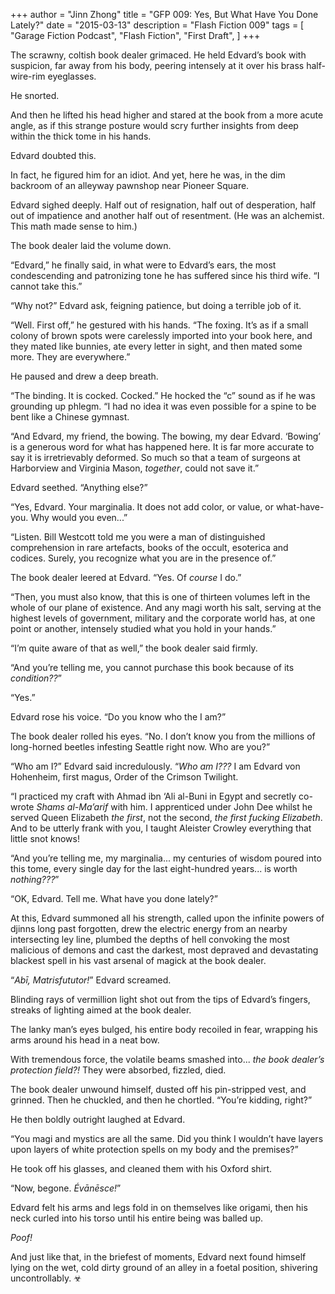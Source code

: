 +++
author = "Jinn Zhong"
title = "GFP 009: Yes, But What Have You Done Lately?"
date = "2015-03-13"
description = "Flash Fiction 009"
tags = [
    "Garage Fiction Podcast",
    "Flash Fiction",
    "First Draft",
]
+++

The scrawny, coltish book dealer grimaced. He held Edvard’s book with suspicion, far away from his body, peering intensely at it over his brass half-wire-rim eyeglasses. 

He snorted. 

And then he lifted his head higher and stared at the book from a more acute angle, as if this strange posture would scry further insights from deep within the thick tome in his hands.

Edvard doubted this.

In fact, he figured him for an idiot. And yet, here he was, in the dim backroom of an alleyway pawnshop near Pioneer Square.

Edvard sighed deeply. Half out of resignation, half out of desperation, half out of impatience and another half out of resentment. (He was an alchemist. This math made sense to him.)

The book dealer laid the volume down.

“Edvard,” he finally said, in what were to Edvard’s ears, the most condescending and patronizing tone he has suffered since his third wife. “I cannot take this.”

“Why not?” Edvard ask, feigning patience, but doing a terrible job of it.

“Well. First off,” he gestured with his hands. “The foxing. It’s as if a small colony of brown spots were carelessly imported into your book here, and they mated like bunnies, ate every letter in sight, and then mated some more. They are everywhere.”

He paused and drew a deep breath.

“The binding. It is cocked. Cocked.” He hocked the “c” sound as if he was grounding up phlegm. “I had no idea it was even possible for a spine to be bent like a Chinese gymnast.

“And Edvard, my friend, the bowing. The bowing, my dear Edvard. ‘Bowing’ is a generous word for what has happened here. It is far more accurate to say it is irretrievably deformed. So much so that a team of surgeons at Harborview and Virginia Mason, _together_, could not save it.”

Edvard seethed. “Anything else?”

“Yes, Edvard. Your marginalia. It does not add color, or value, or what-have-you. Why would you even...”

“Listen. Bill Westcott told me you were a man of distinguished comprehension in rare artefacts, books of the occult, esoterica and codices. Surely, you recognize what you are in the presence of.”

The book dealer leered at Edvard. “Yes. Of _course_ I do.”

“Then, you must also know, that this is one of thirteen volumes left in the whole of our plane of existence. And any magi worth his salt, serving at the highest levels of government, military and the corporate world has, at one point or another, intensely studied what you hold in your hands.”

“I’m quite aware of that as well,” the book dealer said firmly.

“And you’re telling me, you cannot purchase this book because of its _condition??_”

“Yes.”

Edvard rose his voice. “Do you know who the I am?”

The book dealer rolled his eyes. “No. I don’t know you from the millions of long-horned beetles infesting Seattle right now. Who are you?”

“Who am I?” Edvard said incredulously. “_Who am I???_ I am Edvard von Hohenheim, first magus, Order of the Crimson Twilight. 

“I practiced my craft with Ahmad ibn ‘Ali al-Buni in Egypt and secretly co-wrote _Shams al-Ma’arif_ with him. I apprenticed under John Dee whilst he served Queen Elizabeth _the first_, not the second, _the first fucking Elizabeth_. And to be utterly frank with you, I taught Aleister Crowley everything that little snot knows!

“And you’re telling me, my marginalia... my centuries of wisdom poured into this tome, every single day for the last eight-hundred years... is worth _nothing???_”

“OK, Edvard. Tell me. What have you done lately?”

At this, Edvard summoned all his strength, called upon the infinite powers of djinns long past forgotten, drew the electric energy from an nearby intersecting ley line, plumbed the depths of hell convoking the most malicious of demons and cast the darkest, most depraved and devastating blackest spell in his vast arsenal of magick at the book dealer.

“_Abī, Matrisfututor!_” Edvard screamed.

Blinding rays of vermillion light shot out from the tips of Edvard’s fingers, streaks of lighting aimed at the book dealer. 

The lanky man’s eyes bulged, his entire body recoiled in fear, wrapping his arms around his head in a neat bow.

With tremendous force, the volatile beams smashed into... _the book dealer’s protection field?!_ They were absorbed, fizzled, died.

The book dealer unwound himself, dusted off his pin-stripped vest, and grinned. Then he chuckled, and then he chortled. “You’re kidding, right?”

He then boldly outright laughed at Edvard.

“You magi and mystics are all the same. Did you think I wouldn’t have layers upon layers of white protection spells on my body and the premises?”

He took off his glasses, and cleaned them with his Oxford shirt.

“Now, begone. _Évānēsce!_”

Edvard felt his arms and legs fold in on themselves like origami, then his neck curled into his torso until his entire being was balled up.

_Poof!_

And just like that, in the briefest of moments, Edvard next found himself lying on the wet, cold dirty ground of an alley in a foetal position, shivering uncontrollably. ☣
